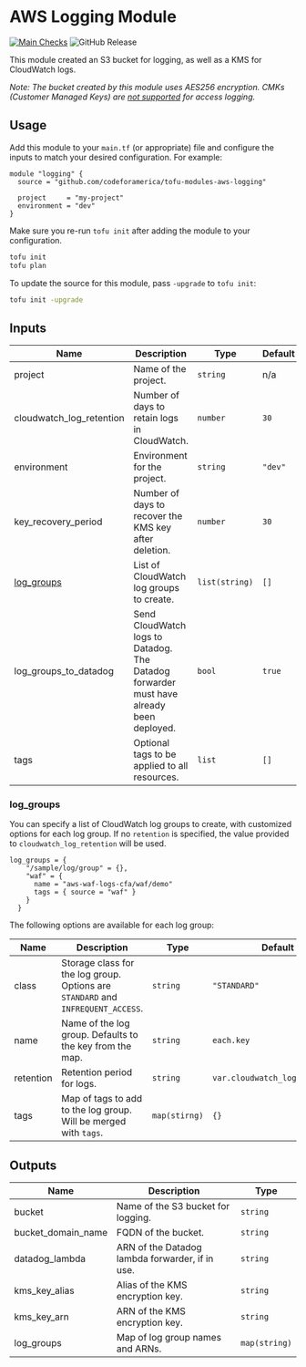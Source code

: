 # AWS Logging Module

[![Main Checks](https://github.com/codeforamerica/tofu-modules-aws-logging/actions/workflows/main.yaml/badge.svg)](https://github.com/codeforamerica/tofu-modules-aws-logging/actions/workflows/main.yaml) ![GitHub Release](https://img.shields.io/github/v/release/codeforamerica/tofu-modules-aws-logging?logo=github&label=Latest%20Release)

This module created an S3 bucket for logging, as well as a KMS for CloudWatch
logs.

_Note: The bucket created by this module uses AES256 encryption. CMKs (Customer
Managed Keys) are [not supported] for access logging._

## Usage

Add this module to your `main.tf` (or appropriate) file and configure the inputs
to match your desired configuration. For example:

```hcl
module "logging" {
  source = "github.com/codeforamerica/tofu-modules-aws-logging"

  project     = "my-project"
  environment = "dev"
}
```

Make sure you re-run `tofu init` after adding the module to your configuration.

```bash
tofu init
tofu plan
```

To update the source for this module, pass `-upgrade` to `tofu init`:

```bash
tofu init -upgrade
```

## Inputs

| Name                     | Description                                                                             | Type           | Default | Required |
|--------------------------|-----------------------------------------------------------------------------------------|----------------|---------|----------|
| project                  | Name of the project.                                                                    | `string`       | n/a     | yes      |
| cloudwatch_log_retention | Number of days to retain logs in CloudWatch.                                            | `number`       | `30`    | no       |
| environment              | Environment for the project.                                                            | `string`       | `"dev"` | no       |
| key_recovery_period      | Number of days to recover the KMS key after deletion.                                   | `number`       | `30`    | yes      |
| [log_groups]             | List of CloudWatch log groups to create.                                                | `list(string)` | `[]`    | no       |
| log_groups_to_datadog    | Send CloudWatch logs to Datadog. The Datadog forwarder must have already been deployed. | `bool`         | `true`  | no       |
| tags                     | Optional tags to be applied to all resources.                                           | `list`         | `[]`    | no       |

### log_groups

You can specify a list of CloudWatch log groups to create, with customized
options for each log group. If no `retention` is specified, the value provided
to `cloudwatch_log_retention` will be used.

```hcl
log_groups = {
    "/sample/log/group" = {},
    "waf" = {
      name = "aws-waf-logs-cfa/waf/demo"
      tags = { source = "waf" }
    }
  }
```

The following options are available for each log group:

| Name      | Description                                                                      | Type          | Default                        | Required |
|-----------|----------------------------------------------------------------------------------|---------------|--------------------------------|----------|
| class     | Storage class for the log group. Options are `STANDARD` and `INFREQUENT_ACCESS`. | `string`      | `"STANDARD"`                   | no       |
| name      | Name of the log group. Defaults to the key from the map.                         | `string`      | `each.key`                     | no       |
| retention | Retention period for logs.                                                       | `string`      | `var.cloudwatch_log_retention` | no       |
| tags      | Map of tags to add to the log group. Will be merged with `tags`.                 | `map(stirng)` | `{}`                           | no       |

## Outputs

| Name               | Description                                     | Type          |
|--------------------|-------------------------------------------------|---------------|
| bucket             | Name of the S3 bucket for logging.              | `string`      |
| bucket_domain_name | FQDN of the bucket.                             | `string`      |
| datadog_lambda     | ARN of the Datadog lambda forwarder, if in use. | `string`      |
| kms_key_alias      | Alias of the KMS encryption key.                | `string`      |
| kms_key_arn        | ARN of the KMS encryption key.                  | `string`      |
| log_groups         | Map of log group names and ARNs.                | `map(string)` |

[log_groups]: #log_groups
[not supported]: https://repost.aws/knowledge-center/s3-server-access-log-not-delivered
